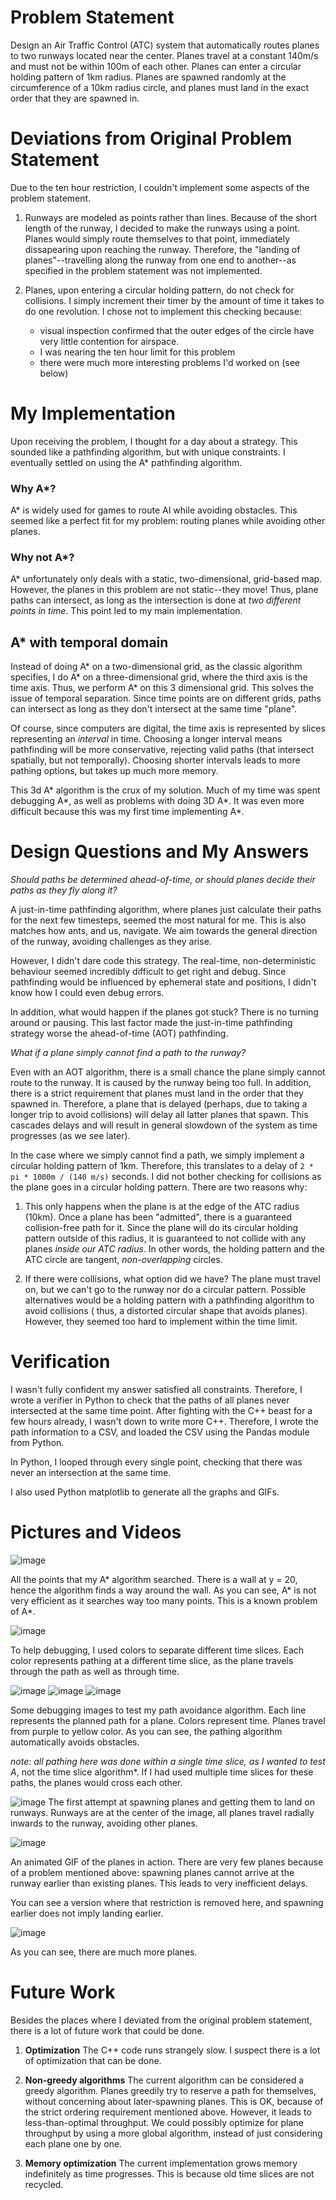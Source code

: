# Problem Statement

Design an Air Traffic Control (ATC) system that automatically routes planes to two runways located near the center.
Planes travel at a constant 140m/s and must not be within 100m of each other. Planes can enter a circular holding
pattern of 1km radius. Planes are spawned randomly at the circumference of a 10km radius circle, and planes must land in
the exact order that they are spawned in.

# Deviations from Original Problem Statement

Due to the ten hour restriction, I couldn't implement some aspects of the problem statement.

1. Runways are modeled as points rather than lines. Because of the short length of the runway, I decided to make the
   runways using a point. Planes would simply route themselves to that point, immediately dissapearing upon reaching the
   runway. Therefore, the "landing of planes"--travelling along the runway from one end to another--as specified in the
   problem statement was not implemented.

2. Planes, upon entering a circular holding pattern, do not check for collisions. I simply increment their timer by the
   amount of time it takes to do one revolution. I chose not to implement this checking because:
    - visual inspection confirmed that the outer edges of the circle have very little contention for airspace.
    - I was nearing the ten hour limit for this problem
    - there were much more interesting problems I'd worked on (see below)

# My Implementation

Upon receiving the problem, I thought for a day about a strategy. This sounded like a pathfinding algorithm, but with
unique constraints. I eventually settled on using the A* pathfinding algorithm.

### Why A*?

A* is widely used for games to route AI while avoiding obstacles. This seemed like a perfect fit for my problem: routing
planes while avoiding other planes.

### Why not A*?

A* unfortunately only deals with a static, two-dimensional, grid-based map. However, the planes in this problem are not
static--they move! Thus, plane paths can intersect, as long as the intersection is done at *two different points in
time*. This point led to my main implementation.

## A* with temporal domain

Instead of doing A* on a two-dimensional grid, as the classic algorithm specifies, I do A* on a three-dimensional grid,
where the third axis is the time axis. Thus, we perform A* on this 3 dimensional grid. This solves the issue of temporal
separation. Since time points are on different grids, paths can intersect as long as they don't intersect at the same
time "plane".

Of course, since computers are digital, the time axis is represented by slices representing an *interval* in time.
Choosing a longer interval means pathfinding will be more conservative, rejecting valid paths (that intersect spatially,
but not temporally). Choosing shorter intervals leads to more pathing options, but takes up much more memory.

This 3d A* algorithm is the crux of my solution. Much of my time was spent debugging A*, as well as problems with doing
3D A*. It was even more difficult because this was my first time implementing A*.

# Design Questions and My Answers

*Should paths be determined ahead-of-time, or should planes decide their paths as they fly along it?*

A just-in-time pathfinding algorithm, where planes just calculate their paths for the next few timesteps, seemed the
most natural for me. This is also matches how ants, and us, navigate. We aim towards the general direction of the
runway, avoiding challenges as they arise.

However, I didn't dare code this strategy. The real-time, non-deterministic behaviour seemed incredibly difficult to get
right and debug. Since pathfinding would be influenced by ephemeral state and positions, I didn't know how I could even
debug errors.

In addition, what would happen if the planes got stuck? There is no turning around or pausing. This last factor made the
just-in-time pathfinding strategy worse the ahead-of-time (AOT) pathfinding.

*What if a plane simply cannot find a path to the runway?*

Even with an AOT algorithm, there is a small chance the plane simply cannot route to the runway. It is caused by the
runway being too full. In addition, there is a strict requirement that planes must land in the order that they spawned
in. Therefore, a plane that is delayed (perhaps, due to taking a longer trip to avoid collisions) will delay all latter
planes that spawn. This cascades delays and will result in general slowdown of the system as time progresses (as we see
later).

In the case where we simply cannot find a path, we simply implement a circular holding pattern of 1km. Therefore, this
translates to a delay of `2 * pi * 1000m / (140 m/s)`  seconds. I did not bother checking for collisions as the plane
goes in a circular holding pattern. There are two reasons why:

1. This only happens when the plane is at the edge of the ATC radius (10km). Once a plane has been "admitted", there is
   a guaranteed collision-free path for it. Since the plane will do its circular holding pattern outside of this radius,
   it is guaranteed to not collide with any planes *inside our ATC radius*. In other words, the holding pattern and the
   ATC circle are tangent, *non-overlapping* circles.

2. If there were collisions, what option did we have? The plane must travel on, but we can't go to the runway nor do a
   circular pattern. Possible alternatives would be a holding pattern with a pathfinding algorithm to avoid collisions (
   thus, a distorted circular shape that avoids planes). However, they seemed too hard to implement within the time
   limit.

# Verification

I wasn't fully confident my answer satisfied all constraints. Therefore, I wrote a verifier in Python to check that the
paths of all planes never intersected at the same time point. After fighting with the C++ beast for a few hours already,
I wasn't down to write more C++. Therefore, I wrote the path information to a CSV, and loaded the CSV using the Pandas
module from Python.

In Python, I looped through every single point, checking that there was never an intersection at the same time.

I also used Python matplotlib to generate all the graphs and GIFs.

# Pictures and Videos

![image](astar.png)

All the points that my A* algorithm searched. There is a wall at y = 20, hence the algorithm finds a way around the
wall. As you can see, A* is not very efficient as it searches way too many points. This is a known problem of A*.

![image](plane-timing.png)

To help debugging, I used colors to separate different time slices. Each color represents pathing at a different time
slice, as the plane travels through the path as well as through time.

![image](path-avoidance.png) ![image](path-avoidance1.png) ![image](path-avoidance2.png)

Some debugging images to test my path avoidance algorithm. Each line represents the planned path for a plane. Colors
represent time. Planes travel from purple to yellow color. As you can see, the pathing algorithm automatically avoids
obstacles.

*note: all pathing here was done within a single time slice, as I wanted to test A*, not the time slice algorithm*. If I
had used multiple time slices for these paths, the planes would cross each other.

![image](first-atc.png)
The first attempt at spawning planes and getting them to land on runways. Runways are at the center of the image, all
planes travel radially inwards to the runway, avoiding other planes.

![image](atc-enforced-order.gif)

An animated GIF of the planes in action. There are very few planes because of a problem mentioned above: spawning planes
cannot arrive at the runway earlier than existing planes. This leads to very inefficient delays.

You can see a version where that restriction is removed here, and spawning earlier does not imply landing earlier.

![image](atc-no-order.gif)

As you can see, there are much more planes.

# Future Work

Besides the places where I deviated from the original problem statement, there is a lot of future work that could be
done.

1) **Optimization**
   The C++ code runs strangely slow. I suspect there is a lot of optimization that can be done.

2) **Non-greedy algorithms**
   The current algorithm can be considered a greedy algorithm. Planes greedily try to reserve a path for themselves,
   without concerning about later-spawning planes. This is OK, because of the strict ordering requirement mentioned
   above. However, it leads to less-than-optimal throughput. We could possibly optimize for plane throughput by using a
   more global algorithm, instead of just considering each plane one by one.

3) **Memory optimization**
   The current implementation grows memory indefinitely as time progresses. This is because old time slices are not
   recycled. 